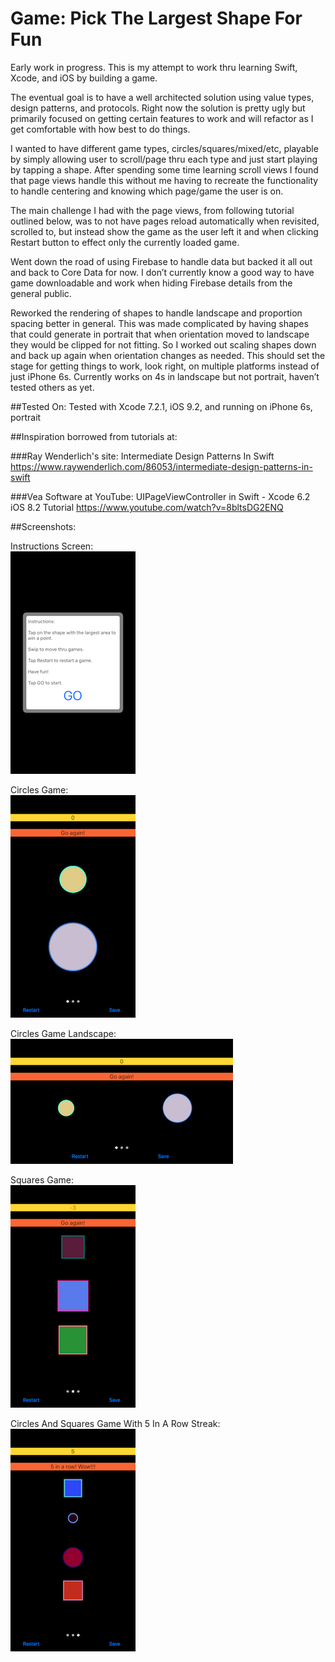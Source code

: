 # Game: Pick The Largest Shape For Fun

Early work in progress. This is my attempt to work thru learning Swift, Xcode, and iOS by building a game. 

The eventual goal is to have a well architected solution using value types, design patterns, and protocols. Right now the solution is pretty ugly but primarily focused on getting certain features to work and will refactor as I get comfortable with how best to do things.

I wanted to have different game types, circles/squares/mixed/etc, playable by simply allowing user to scroll/page thru each type and just start playing by tapping a shape. After spending some time learning scroll views I found that page views handle this without me having to recreate the functionality to handle centering and knowing which page/game the user is on.

The main challenge I had with the page views, from following tutorial outlined below, was to not have pages reload automatically when revisited, scrolled to, but instead show the game as the user left it and when clicking Restart button to effect only the currently loaded game.

Went down the road of using Firebase to handle data but backed it all out and back to Core Data for now. I don’t currently know a good way to have game downloadable and work when hiding Firebase details from the general public.

Reworked the rendering of shapes to handle landscape and proportion spacing better in general. This was made complicated by having shapes that could generate in portrait that when orientation moved to landscape they would be clipped for not fitting. So I worked out scaling shapes down and back up again when orientation changes as needed. This should set the stage for getting things to work, look right, on multiple platforms instead of just iPhone 6s. Currently works on 4s in landscape but not portrait, haven’t tested others as yet.


##Tested On:
Tested with Xcode 7.2.1, iOS 9.2, and running on iPhone 6s, portrait


##Inspiration borrowed from tutorials at:

###Ray Wenderlich's site: Intermediate Design Patterns In Swift
https://www.raywenderlich.com/86053/intermediate-design-patterns-in-swift

###Vea Software at YouTube: UIPageViewController in Swift - Xcode 6.2 iOS 8.2 Tutorial 
https://www.youtube.com/watch?v=8bltsDG2ENQ


##Screenshots:

Instructions Screen:<br>
<img src="Instructions.png" alt="Instructions Screen" style="width: 200px;" width=200 />

Circles Game:<br>
<img src="Circles.png" alt="Circle Game Screen" style="width: 200px;" width=200 />

Circles Game Landscape:<br>
<img src="CirclesLandscape.png" alt="Circle Game In Landscape Screen" style="height: 200px;" height=200 />

Squares Game:<br>
<img src="Squares.png" alt="Squares Game  Screen" style="width: 200px;" width=200 />

Circles And Squares Game With 5 In A Row Streak:<br>
<img src="CirclesAndSquares.png" alt="Circle And Squares Game  Screen" style="width: 200px;" width=200 />
